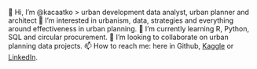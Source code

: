 👋 Hi, I’m @kacaatko > urban development data analyst, urban planner and architect
👀 I’m interested in urbanism, data, strategies and everything around effectiveness in urban planning. 
🌱 I’m currently learning R, Python, SQL and circular procurement. 
💞️ I’m looking to collaborate on urban planning data projects. 
📫 How to reach me: here in Github, [Kaggle](https://www.kaggle.com/kateinakovkov) or [LinkedIn](www.linkedin.com/in/kovarikovakaterina). 

<!---
kacaatko/kacaatko is a ✨ special ✨ repository because its `README.md` (this file) appears on your GitHub profile.
You can click the Preview link to take a look at your changes.
--->
